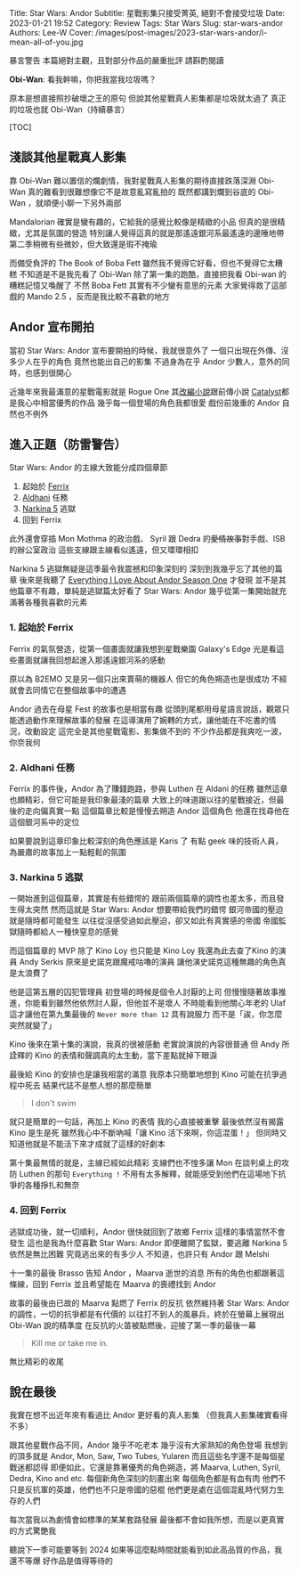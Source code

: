 Title: Star Wars: Andor
Subtitle: 星戰影集只接受菁英, 絕對不會接受垃圾
Date: 2023-01-21 19:52
Category: Review
Tags: Star Wars
Slug: star-wars-andor
Authors: Lee-W
Cover: /images/post-images/2023-star-wars-andor/i-mean-all-of-you.jpg

暴言警告
本篇絕對主觀，且對部分作品的嚴重批評
請斟酌閱讀

<!--more-->

**Obi-Wan**: 看我幹嘛，你把我當我垃圾嗎？

原本是想直接照抄破壞之王的原句
但說其他星戰真人影集都是垃圾就太過了
真正的垃圾也就 Obi-Wan（持續暴言）

[TOC]

## 淺談其他星戰真人影集

靠 Obi-Wan 難以置信的爛劇情，我對星戰真人影集的期待直接跌落深淵
Obi-Wan 真的難看到很難想像它不是故意亂寫亂拍的
既然都講到爛到谷底的 Obi-Wan ，就順便小聊一下另外兩部

Mandalorian 確實是蠻有趣的，它給我的感覺比較像是精緻的小品
但真的是很精緻，尤其是氛圍的營造
特別讓人覺得這真的就是那遙遠銀河系最遙遠的邊陲地帶
第二季稍微有些微妙，但大致還是瑕不掩瑜

而備受負評的 The Book of Boba Fett
雖然我不覺得它好看，但也不覺得它太糟糕
不知道是不是我先看了 Obi-Wan
除了第一集的跑酷，直接把我看 Obi-wan 的糟糕記憶又喚醒了
不然 Boba Fett 其實有不少蠻有意思的元素
大家覺得救了這部戲的 Mando 2.5 ，反而是我比較不喜歡的地方

## Andor 宣布開拍

當初 Star Wars: Andor 宣布要開拍的時候，我就很意外了
一個只出現在外傳、沒多少人在乎的角色
竟然也能出自己的影集
不過身為在乎 Andor 少數人，意外的同時，也感到很開心

近幾年來我最滿意的星戰電影就是 Rogue One
其[改編小說]({filename}/posts/review/2020/1-star-wars-novel-i-read-before-2019.md#rogue-one-a-star-wars-story.md)跟前傳小說 [Catalyst]({filename}/posts/review/2020/1-star-wars-novel-i-read-before-2019.md#catalyst-a-rogue-one-novel.md)都是我心中相當優秀的作品
幾乎每一個登場的角色我都很愛
戲份前幾重的 Andor 自然也不例外

## 進入正題（防雷警告）

Star Wars: Andor 的主線大致能分成四個章節

1. 起始於 [Ferrix](https://starwars.fandom.com/wiki/Ferrix)
2. [Aldhani](https://starwars.fandom.com/wiki/Aldhani) 任務
3. [Narkina 5](https://starwars.fandom.com/wiki/Narkina_5) 逃獄
4. 回到 Ferrix

此外還會穿插 Mon Mothma 的政治戲、 Syril 跟 Dedra 的~~愛情故事~~對手戲、ISB 的辦公室政治
這些支線跟主線看似遙遠，但又環環相扣

Narkina 5 逃獄無疑是這季最令我震撼和印象深刻的
深刻到我幾乎忘了其他的篇章
後來是我聽了 [Everything I Love About Andor Season One](https://www.youtube.com/watch?v=B4AEWKiPDew) 才發現
並不是其他篇章不有趣，單純是逃獄篇太好看了
Star Wars: Andor 幾乎從第一集開始就充滿著各種我喜歡的元素

### 1. 起始於 Ferrix
Ferrix 的氣氛營造，從第一個畫面就讓我想到星戰樂園 Galaxy's Edge
光是看這些畫面就讓我回想起進入那遙遠銀河系的感動

原以為 B2EMO 又是另一個只出來賣萌的機器人
但它的角色朔造也是很成功
不經就會去同情它在整個故事中的遭遇

Andor 過去在母星 Fest 的故事也是相當有趣
從頭到尾都用母星語言說話，觀眾只能透過動作來理解故事的發展
在這導演用了婉轉的方式，讓他能在不吃書的情況，改動設定
這完全是其他星戰電影、影集做不到的
不少作品都是我爽吃一波，你奈我何

### 2. Aldhani 任務
Ferrix 的事件後，Andor 為了賺錢跑路，參與 Luthen 在 Aldani 的任務
雖然這章也頗精彩，但它可能是我印象最淺的篇章
大致上的味道跟以往的星戰接近，但最後的走向偏真實一點
這個篇章比較是慢慢去朔造 Andor 這個角色
他還在找尋他在這個銀河系中的定位

如果要說到這章印象比較深刻的角色應該是 Karis 了
有點 geek 味的技術人員，為嚴肅的故事加上一點輕鬆的氛圍

### 3. Narkina 5 逃獄
一開始進到這個篇章，其實是有些錯愕的
跟前兩個篇章的調性也差太多，而且發生得太突然
然而這就是 Star Wars: Andor 想要帶給我們的錯愕
銀河帝國的壓迫就是隨時都可能發生
以往從沒感受過如此壓迫，卻又如此有真實感的帝國
帝國監獄隨時都給人一種快窒息的感覺

而這個篇章的 MVP 除了 Kino Loy 也只能是 Kino Loy
我還為此去查了Kino 的演員 Andy Serkis
原來是史諾克跟魔戒咕嚕的演員
讓他演史諾克這種無趣的角色真是太浪費了

他是這第五層的囚犯管理員
初登場的時候是個令人討厭的上司
但慢慢隨著故事推進，你能看到雖然他依然討人厭，但他並不是壞人
不時能看到他關心年老的 Ulaf
這才讓他在第九集最後的 `Never more than 12` 具有說服力
而不是「誒，你怎麼突然就變了」

Kino 後來在第十集的演說，我真的很被感動
老實說演說的內容很普通
但 Andy 所詮釋的 Kino 的表情和聲調真的太生動，當下差點就掉下眼淚

最後給 Kino 的安排也是讓我相當的滿意
我原本只簡單地想到 Kino 可能在抗爭過程中死去
結果代誌不是憨人想的那麼簡單

> I don't swim

就只是簡單的一句話，再加上 Kino 的表情
我的心直接被重擊
最後依然沒有揭露 Kino 是生是死
雖然我心中不斷吶喊「讓 Kino 活下來啊，你這混蛋！」
但同時又知道他就是不能活下來才成就了這樣的好劇本

第十集最無情的就是，主線已經如此精彩
支線們也不惶多讓
Mon 在談判桌上的攻防
Luthen 的那句 `Everything !`
不用有太多解釋，就能感受到他們在這場地下抗爭的各種掙扎和無奈

### 4. 回到 Ferrix
逃獄成功後，就一切順利，Andor 很快就回到了故鄉 Ferrix
這樣的事情當然不會發生
這也是我為什麼喜歡 Star Wars: Andor
即便離開了監獄，要逃離 Narkina 5 依然是無比困難
究竟逃出來的有多少人
不知道，也許只有 Andor 跟 Melshi

十一集的最後 Brasso 告知 Andor ，Maarva 逝世的消息
所有的角色也都跟著這條線，回到 Ferrix
並且希望能在 Maarva 的喪禮找到 Andor

故事的最後由已故的 Maarva 點燃了 Ferrix 的反抗
依然維持著 Star Wars: Andor 的調性，一切的抗爭都是有代價的
以往打不到人的風暴兵，終於在螢幕上展現出 Obi-Wan 說的精準度
在反抗的火苗被點燃後，迎接了第一季的最後一幕

> Kill me
> or take me in.

無比精彩的收尾

## 說在最後
我實在想不出近年來有看過比 Andor 更好看的真人影集
（但我真人影集確實看得不多）

跟其他星戰作品不同，Andor 幾乎不吃老本
幾乎沒有大家熟知的角色登場
我想到的頂多就是 Andor, Mon, Saw, Two Tubes, Yularen
而且這些名字還不是每個星戰迷都認得
即便如此，它還是靠著優秀的角色朔造，將 Maarva, Luthen, Syril, Dedra, Kino and etc. 每個新角色深刻的刻畫出來
每個角色都是有血有肉
他們不只是反抗軍的英雄，他們也不只是帝國的惡棍
他們更是處在這個混亂時代努力生存的人們

每次當我以為劇情會如標準的某某套路發展
最後都不會如我所想，而是以更真實的方式驚艷我

聽說下一季可能要等到 2024
如果等這麼點時間就能看到如此高品質的作品，我還不等爆
好作品是值得等待的
